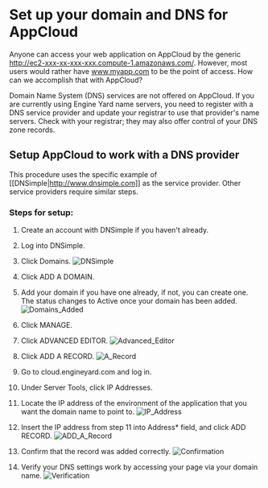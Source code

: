 # Set up your domain and DNS for AppCloud

Anyone can access your web application on AppCloud by the generic http://ec2-xxx-xx-xxx-xxx.compute-1.amazonaws.com/. However, most users would rather have www.myapp.com to be the point of access. How can we accomplish that with AppCloud?

Domain Name System (DNS) services are not offered on AppCloud. If you are currently using Engine Yard name servers, you need to register with a DNS service provider and update your registrar to use that provider's name servers. Check with your registrar; they may also offer control of your DNS zone records.

## Setup AppCloud to work with a DNS provider

This procedure uses the specific example of [[DNSimple|http://www.dnsimple.com]] as the service provider. Other service providers require similar steps.

### Steps for setup:

1. Create an account with DNSimple if you haven't already. 

2. Log into DNSimple.

3. Click Domains.
	![DNSimple](images/dns1.png)

4. Click ADD A DOMAIN.

5. Add your domain if you have one already, if not, you can create one.   
The status changes to Active once your domain has been added.
	![Domains_Added](images/dns3.png)
	
6. Click MANAGE.

6. Click ADVANCED EDITOR.
	![Advanced_Editor](images/dns4.png)

7. Click ADD A RECORD.
	![A_Record](images/dns5.png)

8. Go to cloud.engineyard.com and log in. 

9. Under Server Tools, click IP Addresses.


10. Locate the IP address of the environment of the application that you want the domain name to point to.
	![IP_Address](images/dns10.png)

11. Insert the IP address from step 11 into Address* field, and click ADD RECORD.
	![ADD_A_Record](images/dns6.png)

12. Confirm that the record was added correctly.
	![Confirmation](images/dns7.png)

13. Verify your DNS settings work by accessing your page via your domain name.
	![Verification](images/dns8.png)



